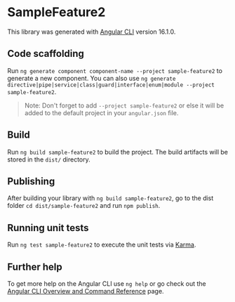 # SampleFeature2

This library was generated with [Angular CLI](https://github.com/angular/angular-cli) version 16.1.0.

## Code scaffolding

Run `ng generate component component-name --project sample-feature2` to generate a new component. You can also use `ng generate directive|pipe|service|class|guard|interface|enum|module --project sample-feature2`.
> Note: Don't forget to add `--project sample-feature2` or else it will be added to the default project in your `angular.json` file. 

## Build

Run `ng build sample-feature2` to build the project. The build artifacts will be stored in the `dist/` directory.

## Publishing

After building your library with `ng build sample-feature2`, go to the dist folder `cd dist/sample-feature2` and run `npm publish`.

## Running unit tests

Run `ng test sample-feature2` to execute the unit tests via [Karma](https://karma-runner.github.io).

## Further help

To get more help on the Angular CLI use `ng help` or go check out the [Angular CLI Overview and Command Reference](https://angular.io/cli) page.
